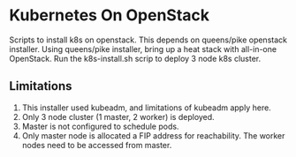 # Kubernetes On OpenStack

Scripts to install k8s on openstack. This depends on queens/pike
openstack installer. Using queens/pike installer, bring up a heat stack
with all-in-one OpenStack. Run the k8s-install.sh scrip to deploy 3
node k8s cluster.

Limitations
----
1. This installer used kubeadm, and limitations of kubeadm apply here.
2. Only 3 node cluster (1 master, 2 worker) is deployed.
3. Master is not configured to schedule pods.
4. Only master node is allocated a FIP address for reachability. The
   worker nodes need to be accessed from master.
